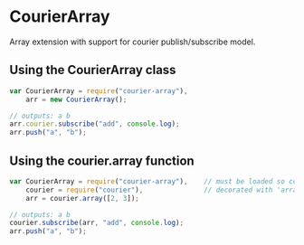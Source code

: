 CourierArray
============
Array extension with support for courier publish/subscribe model.

Using the CourierArray class
----------------------------

```js
var CourierArray = require("courier-array"),
    arr = new CourierArray();

// outputs: a b
arr.courier.subscribe("add", console.log);
arr.push("a", "b");
```

Using the courier.array function
--------------------------------
```js
var CourierArray = require("courier-array"),    // must be loaded so courier is
    courier = require("courier"),               // decorated with 'array'
    arr = courier.array([2, 3]);

// outputs: a b
courier.subscribe(arr, "add", console.log);
arr.push("a", "b");
```
